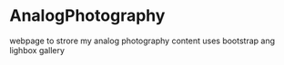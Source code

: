 # AnalogPhotography
webpage to strore my analog photography content
uses bootstrap ang lighbox gallery
